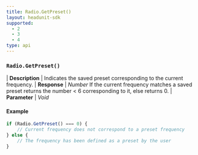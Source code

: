 ```yaml
---
title: Radio.GetPreset()
layout: headunit-sdk
supported:
  - 2
  - 3
  - 4
type: api
---
```


### `Radio.GetPreset()`

| **Description** | Indicates the saved preset corresponding to the current frequency.
| **Response** | *Number*  If the current frequency matches a saved preset returns the number < 6 corresponding to it, else returns 0.
| **Parameter**   | *Void*

#### Example

```javascript
if (Radio.GetPreset() === 0) {
	// Current frequency does not correspond to a preset frequency
} else {
	// The frequency has been defined as a preset by the user
}
```